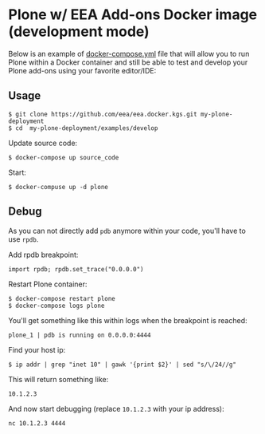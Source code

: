 # Plone w/ EEA Add-ons Docker image (development mode)

Below is an example of
[docker-compose.yml](https://github.com/eea/eea.docker.kgs/blob/master/develop/docker-compose.yml)
file that will allow you to run Plone within a Docker container and still
be able to test and develop your Plone add-ons using your favorite editor/IDE:

## Usage

    $ git clone https://github.com/eea/eea.docker.kgs.git my-plone-deployment
    $ cd  my-plone-deployment/examples/develop    

Update source code:

    $ docker-compose up source_code

Start:

    $ docker-compuse up -d plone

## Debug

As you can not directly add `pdb` anymore within your code, you'll have to use `rpdb`.

Add rpdb breakpoint:

    import rpdb; rpdb.set_trace("0.0.0.0")

Restart Plone container:

    $ docker-compose restart plone
    $ docker-compose logs plone

You'll get something like this within logs when the breakpoint is reached:

    plone_1 | pdb is running on 0.0.0.0:4444

Find your host ip:

    $ ip addr | grep "inet 10" | gawk '{print $2}' | sed "s/\/24//g"

This will return something like:

    10.1.2.3

And now start debugging (replace `10.1.2.3` with your ip address):

    nc 10.1.2.3 4444
